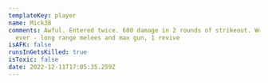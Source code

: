 ```yaml
---
templateKey: player
name: Mick38
comments: Awful. Entered twice. 600 damage in 2 rounds of strikeout. Worst saint
  ever - long range melees and max gun, 1 revive
isAFK: false
runsInGetsKilled: true
isToxic: false
date: 2022-12-11T17:05:35.259Z
---
```

